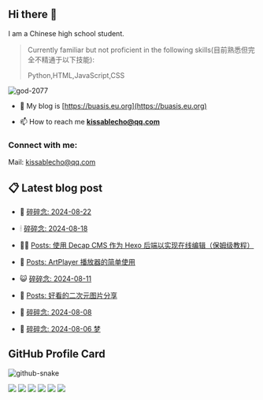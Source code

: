 ## Hi there 👋

I am a Chinese high school student.

>Currently familiar but not proficient in the following skills(目前熟悉但完全不精通于以下技能):
>
>Python,HTML,JavaScript,CSS


<p align="left"> <img src="https://komarev.com/ghpvc/?username=god-2077&label=Profile%20views&color=0e75b6&style=flat" alt="god-2077" /> </p>

- 📝 My blog is [https://buasis.eu.org](https://buasis.eu.org)

- 📫 How to reach me **kissablecho@qq.com**



<h3 align="left">Connect with me:</h3>
<p align="center">

Mail: [kissablecho@qq.com](mailto:kissablecho@qq.com)

## 📋 Latest blog post

<!-- BLOG-POST-LIST:START -->
- 👹 [碎碎念: 2024-08-22](https://buasis.eu.org/2024/08/22/sui-sui-nian-2024-08-22/) 

- 🕯 [碎碎念: 2024-08-18](https://buasis.eu.org/2024/08/17/sui-sui-nian-2024-08-18/) 

- 🧑‍🏫 [Posts: 使用 Decap CMS 作为 Hexo 后端以实现在线编辑（保姆级教程）](https://buasis.eu.org/2024/08/16/posts-shi-yong-decap-cms-zuo-wei-hexo-hou-duan-yi-shi-xian-zai-xian-bian-ji-bao-mu-ji-jiao-cheng/) 

- 🤩 [Posts: ArtPlayer 播放器的简单使用](https://buasis.eu.org/2024/08/11/posts-artplayer-bo-fang-qi-de-jian-dan-shi-yong/) 

- 😺 [碎碎念: 2024-08-11](https://buasis.eu.org/2024/08/11/sui-sui-nian-2024-08-11/) 

- 🐲 [Posts: 好看的二次元图片分享](https://buasis.eu.org/2024/08/10/posts-hao-kan-de-er-ci-yuan-tu-pian-fen-xiang/) 

- 🦆 [碎碎念: 2024-08-08](https://buasis.eu.org/2024/08/08/sui-sui-nian-2024-08-08/) 

- 🎉 [碎碎念: 2024-08-06 梦](https://buasis.eu.org/2024/08/06/sui-sui-nian-2024-08-06-meng/) 
<!-- BLOG-POST-LIST:END -->

## GitHub Profile Card

<picture>
  <source media="(prefers-color-scheme: dark)" srcset="https://god-2077.buasis.eu.org/github-contribution-grid-snake/github-snake-dark.svg" />
  <source media="(prefers-color-scheme: light)" srcset="https://god-2077.buasis.eu.org/github-contribution-grid-snake/github-snake.svg" />
  <img alt="github-snake" src="https://god-2077.buasis.eu.org/github-contribution-grid-snake/github-snake-dark.svg" />
</picture>

[![](https://god-2077.buasis.eu.org/profile-3d-contrib/profile-night-rainbow.svg)](https://github.com/God-2077)
[![](https://god-2077.buasis.eu.org/profile-summary-card-output/tokyonight/0-profile-details.svg)](https://github.com/God-2077)
[![](https://god-2077.buasis.eu.org/profile-summary-card-output/tokyonight/1-repos-per-language.svg)](https://github.com/God-2077) [![](https://god-2077.buasis.eu.org/profile-summary-card-output/tokyonight/2-most-commit-language.svg)](https://github.com/God-2077)
[![](https://god-2077.buasis.eu.org/profile-summary-card-output/tokyonight/3-stats.svg)](https://github.com/God-2077) [![](https://god-2077.buasis.eu.org/profile-summary-card-output/tokyonight/4-productive-time.svg)](https://github.com/God-2077)
